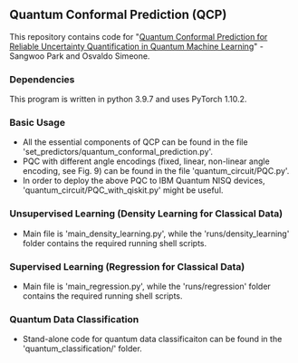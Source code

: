## Quantum Conformal Prediction (QCP)

This repository contains code for "[Quantum Conformal Prediction for Reliable Uncertainty Quantification in Quantum Machine Learning](https://arxiv.org/abs/2304.03398)" - 
Sangwoo Park and Osvaldo Simeone.

### Dependencies

This program is written in python 3.9.7 and uses PyTorch 1.10.2.

### Basic Usage

- All the essential components of QCP can be found in the file 'set_predictors/quantum_conformal_prediction.py'.
- PQC with different angle encodings (fixed, linear, non-linear angle encoding, see Fig. 9) can be found in the file 'quantum_circuit/PQC.py'.
- In order to deploy the above PQC to IBM Quantum NISQ devices, 'quantum_circuit/PQC_with_qiskit.py' might be useful.

### Unsupervised Learning (Density Learning for Classical Data)
    
-  Main file is 'main_density_learning.py', while the 'runs/density_learning' folder contains the required running shell scripts. 


### Supervised Learning (Regression for Classical Data)
    
-  Main file is 'main_regression.py', while the 'runs/regression' folder contains the required running shell scripts.


### Quantum Data Classification

-  Stand-alone code for quantum data classificaiton can be found in the 'quantum_classification/' folder. 
